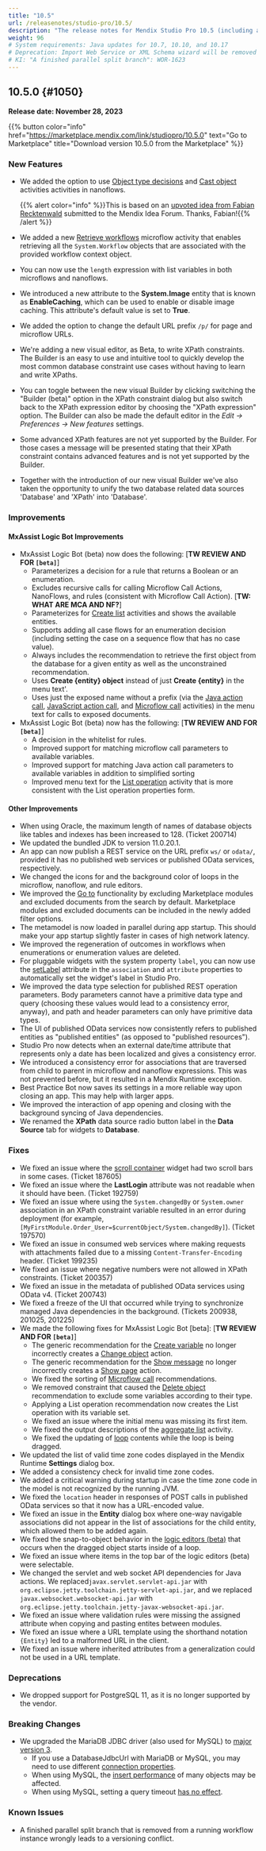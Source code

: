 ```yaml
---
title: "10.5"
url: /releasenotes/studio-pro/10.5/
description: "The release notes for Mendix Studio Pro 10.5 (including all patches) with details on new features, bug fixes, and known issues."
weight: 96
# System requirements: Java updates for 10.7, 10.10, and 10.17
# Deprecation: Import Web Service or XML Schema wizard will be removed in 10.6
# KI: "A finished parallel split branch": WOR-1623
---
```


## 10.5.0 {#1050} 

**Release date: November 28, 2023**

{{% button color="info" href="https://marketplace.mendix.com/link/studiopro/10.5.0" text="Go to Marketplace" title="Download version 10.5.0 from the Marketplace" %}}

### New Features

* We added the option to use [Object type decisions](/refguide/object-type-decision/) and [Cast object](/refguide/cast-object/) activities activities in nanoflows. 

    {{% alert color="info" %}}This is based on an [upvoted idea from Fabian Recktenwald](https://forum.mendix.com/link/space/microflows/ideas/3227) submitted to the Mendix Idea Forum. Thanks, Fabian!{{% /alert %}}

* We added a new [Retrieve workflows](/refguide/retrieve-workflows/) microflow activity that  enables retrieving all the `System.Workflow` objects that are associated with the provided workflow context object.
* You can now use the `length` expression with list variables in both microflows and nanoflows.
* We introduced a new attribute to the **System.Image** entity that is known as **EnableCaching**, which can be used to enable or disable image caching. This attribute's default value is set to **True**.
* We added the option to change the default URL prefix `/p/` for page and microflow URLs.
* We're adding a new visual editor, as Beta, to write XPath constraints. The Builder is an easy to use and intuitive tool to quickly develop the most common database constraint use cases without having to learn and write XPaths.
* You can toggle between the new visual Builder by clicking switching the "Builder (beta)" option in the XPath constraint dialog but also switch back to the XPath expression editor by choosing the "XPath expression" option. The Builder can also be made the default editor in the *Edit → Preferences → New features* settings.
* Some advanced XPath features are not yet supported by the Builder. For those cases a message will be presented stating that their XPath constraint contains advanced features and is not yet supported by the Builder.
* Together with the introduction of our new visual Builder we've also taken the opportunity to unify the two database related data sources 'Database' and 'XPath' into 'Database'.

### Improvements

#### MxAssist Logic Bot Improvements

* MxAssist Logic Bot (beta) now does the following: [**TW REVIEW AND FOR `[beta]`**]
    * Parameterizes a decision for a rule that returns a Boolean or an enumeration.
    * Excludes recursive calls for calling Microflow Call Actions, NanoFlows, and rules (consistent with Microflow Call Action). [**TW: WHAT ARE MCA AND NF?**]
    * Parameterizes for [Create list](/refguide/create-list/) activities and shows the available entities.
    * Supports adding all case flows for an enumeration decision (including setting the case on a sequence flow that has no case value).
    * Always includes the recommendation to retrieve the first object from the database for a given entity as well as the unconstrained recommendation.
    * Uses **Create {entity} object** instead of just **Create {entity}** in the menu text'.
    * Uses just the exposed name without a prefix (via the [Java action call](/refguide/java-action-call/), [JavaScript action call](/refguide/javascript-action-call/), and [Microflow call](/refguide/microflow-call/) activities) in the menu text for calls to exposed documents.
* MxAssist Logic Bot (beta) now has the following: [**TW REVIEW AND FOR `[beta]`**]
    * A decision in the whitelist for rules.
    * Improved support for matching microflow call parameters to available variables.
    * Improved support for matching Java action call parameters to available variables in addition to simplified sorting
    * Improved menu text for the [List operation](/refguide/list-operation/) activity that is more consistent with the List operation properties form.

#### Other Improvements

* When using Oracle, the maximum length of names of database objects like tables and indexes has been increased to 128. (Ticket 200714)
* We updated the bundled JDK to version 11.0.20.1.
* An app can now publish a REST service on the URL prefix `ws/` or `odata/`, provided it has no published web services or published OData services, respectively.
* We changed the icons for and the background color of loops in the microflow, nanoflow, and rule editors.
* We improved the [Go to](/refguide/go-to-option/) functionality by excluding Marketplace modules and excluded documents from the search by default. Marketplace modules and excluded documents can be included in the newly added filter options.
* The metamodel is now loaded in parallel during app startup. This should make your app startup slightly faster in cases of high network latency.
* We improved the regeneration of outcomes in workflows when enumerations or enumeration values are deleted.
* For pluggable widgets with the system property `label`, you can now use the [setLabel](/apidocs-mxsdk/apidocs/pluggable-widgets-property-types/#setLabel) attribute in the `association` and `attribute` properties to automatically set the widget's label in Studio Pro.
* We improved the data type selection for published REST operation parameters. Body parameters cannot have a primitive data type and query (choosing these values would lead to a consistency error, anyway), and path and header parameters can only have primitive data types.
* The UI of published OData services now consistently refers to published entities as "published entities" (as opposed to "published resources").
* Studio Pro now detects when an external date/time attribute that represents only a date has been localized and gives a consistency error.
* We introduced a consistency error for associations that are traversed from child to parent in microflow and nanoflow expressions. This was not prevented before, but it resulted in a Mendix Runtime exception.
* Best Practice Bot now saves its settings in a more reliable way upon closing an app. This may help with larger apps.
* We improved the interaction of app opening and closing with the background syncing of Java dependencies.
* We renamed the **XPath** data source radio button label in the **Data Source** tab for widgets to **Database**.

### Fixes

* We fixed an issue where the [scroll container](/refguide/scroll-container/) widget had two scroll bars in some cases. (Ticket 187605)
* We fixed an issue where the **LastLogin** attribute was not readable when it should have been. (Ticket 192759)
* We fixed an issue where using the `System.changedBy` or `System.owner` association in an XPath constraint variable resulted in an error during deployment (for example, `[MyFirstModule.Order_User=$currentObject/System.changedBy]`). (Ticket 197570)
* We fixed an issue in consumed web services where making requests with attachments failed due to a missing `Content-Transfer-Encoding` header. (Ticket 199235)
* We fixed an issue where negative numbers were not allowed in XPath constraints. (Ticket 200357)
* We fixed an issue in the metadata of published OData services using OData v4. (Ticket 200743)
* We fixed a freeze of the UI that occurred while trying to synchronize managed Java dependencies in the background. (Tickets 200938, 201025, 201225)
* We made the following fixes for MxAssist Logic Bot [beta]:  [**TW REVIEW AND FOR `[beta]`**]
    * The generic recommendation for the [Create variable](/refguide/create-variable/) no longer incorrectly creates a [Change object](/refguide/change-object/) action.
    * The generic recommendation for the [Show message](/refguide/show-message/) no longer incorrectly creates a [Show page](/refguide/show-page/) action.
    * We fixed the sorting of [Microflow call](/refguide/microflow-call/) recommendations.
    * We removed constraint that caused the [Delete object](/refguide/deleting-objects/) recommendation to exclude some variables according to their type.
    * Applying a List operation recommendation now creates the List operation with its variable set.
    * We fixed an issue where the initial menu was missing its first item.
    * We fixed the output descriptions of the [aggregate list](/refguide/aggregate-list/) activity.
    * We fixed the updating of [loop](/refguide/loop/) contents while the loop is being dragged.
* We updated the list of valid time zone codes displayed in the Mendix Runtime **Settings** dialog box.
* We added a consistency check for invalid time zone codes.
* We added a critical warning during startup in case the time zone code in the model is not recognized by the running JVM.
* We fixed the `location` header in responses of POST calls in published OData services so that it now has a URL-encoded value.
* We fixed an issue in the **Entity** dialog box where one-way navigable associations did not appear in the list of associations for the child entity, which allowed them to be added again.
* We fixed the snap-to-object behavior in the [logic editors (beta)](https://docs.mendix.com/refguide/logic-editors-beta/) that occurs when the dragged object starts inside of a loop.
* We fixed an issue where items in the top bar of the logic editors (beta) were selectable. 
* We changed the servlet and web socket API dependencies for Java actions. We replaced`javax.servlet.servlet-api.jar` with `org.eclipse.jetty.toolchain.jetty-servlet-api.jar`, and we replaced `javax.websocket.websocket-api.jar` with `org.eclipse.jetty.toolchain.jetty-javax-websocket-api.jar`.
* We fixed an issue where validation rules were missing the assigned attribute when copying and pasting entites between modules.
* We fixed an issue where a URL template using the shorthand notation `{Entity}` led to a malformed URL in the client.
* We fixed an issue where inherited attributes from a generalization could not be used in a URL template.

### Deprecations

* We dropped support for PostgreSQL 11, as it is no longer supported by the vendor.

### Breaking Changes

* We upgraded the MariaDB JDBC driver (also used for MySQL) to [major version 3](https://mariadb.com/kb/en/about-mariadb-connector-j/). 
    * If you use a DatabaseJdbcUrl with MariaDB or MySQL, you may need to use different [connection properties](https://mariadb.com/kb/en/about-mariadb-connector-j/#connection-strings).
    * When using MySQL, the [insert performance](https://jira.mariadb.org/browse/CONJ-1077) of many objects may be affected.
    * When using MySQL, setting a query timeout [has no effect](https://jira.mariadb.org/browse/CONJ-1107).

### Known Issues

* A finished parallel split branch that is removed from a running workflow instance wrongly leads to a versioning conflict.
